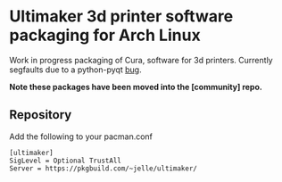 # Ultimaker 3d printer software packaging for Arch Linux

Work in progress packaging of Cura, software for 3d printers. Currently segfaults due to a python-pyqt [bug](https://bugs.archlinux.org/task/53371).

**Note these packages have been moved into the [community] repo.**

## Repository

Add the following to your pacman.conf

```
[ultimaker]
SigLevel = Optional TrustAll
Server = https://pkgbuild.com/~jelle/ultimaker/
```
